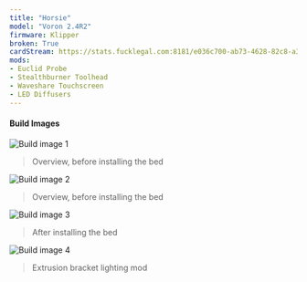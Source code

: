 ```yaml
---
title: "Horsie"
model: "Voron 2.4R2"
firmware: Klipper
broken: True
cardStream: https://stats.fucklegal.com:8181/e036c700-ab73-4628-82c8-a3eef5660b2f.html
mods:
- Euclid Probe
- Stealthburner Toolhead
- Waveshare Touchscreen
- LED Diffusers
---
```


#### Build Images

![Build image 1](img/printers/horsie/horsie-build-1.jpg)
> Overview, before installing the bed

![Build image 2](img/printers/horsie/horsie-build-2.jpg)
> Overview, before installing the bed

![Build image 3](img/printers/horsie/horsie-build-3.jpg)
> After installing the bed

![Build image 4](img/printers/horsie/horsie-build-4.jpg)
> Extrusion bracket lighting mod
